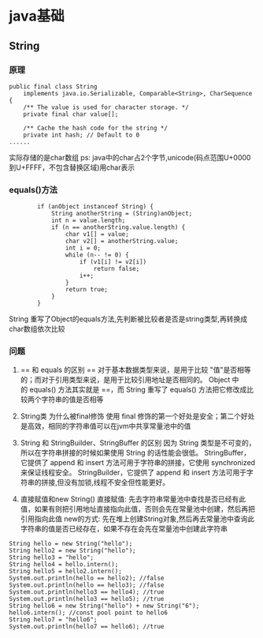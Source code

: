 # java基础

## String

### 原理

```
public final class String
    implements java.io.Serializable, Comparable<String>, CharSequence {
    /** The value is used for character storage. */
    private final char value[];

    /** Cache the hash code for the string */
    private int hash; // Default to 0
......
```
实际存储的是char数组
ps: java中的char占2个字节,unicode(码点范围U+0000到U+FFFF，不包含替换区域)用char表示

### equals()方法

```
        if (anObject instanceof String) {
            String anotherString = (String)anObject;
            int n = value.length;
            if (n == anotherString.value.length) {
                char v1[] = value;
                char v2[] = anotherString.value;
                int i = 0;
                while (n-- != 0) {
                    if (v1[i] != v2[i])
                        return false;
                    i++;
                }
                return true;
            }
        }
```
String 重写了Object的equals方法,先判断被比较者是否是string类型,再转换成char数组依次比较


### 问题

1. == 和 equals 的区别
== 对于基本数据类型来说，是用于比较 "值"是否相等的；而对于引用类型来说，是用于比较引用地址是否相同的。
Object 中的 equals() 方法其实就是 ==，而 String 重写了 equals() 方法把它修改成比较两个字符串的值是否相等

2. String类 为什么被final修饰
使用 final 修饰的第一个好处是安全；第二个好处是高效，相同的字符串值可以在jvm中共享常量池中的值

3. String 和 StringBuilder、StringBuffer 的区别
因为 String 类型是不可变的，所以在字符串拼接的时候如果使用 String 的话性能会很低。
StringBuffer，它提供了 append 和 insert 方法可用于字符串的拼接，它使用 synchronized 来保证线程安全。
StringBuilder，它提供了 append 和 insert 方法可用于字符串的拼接,但没有加锁,线程不安全但性能更好。

4. 直接赋值和new String()
直接赋值: 先去字符串常量池中查找是否已经有此值，如果有则把引用地址直接指向此值，否则会先在常量池中创建，然后再把引用指向此值
new的方式: 先在堆上创建String对象,然后再去常量池中查询此字符串的值是否已经存在，如果不存在会先在常量池中创建此字符串

```
String hello = new String("hello");
String hello2 = new String("hello");
String hello3 = "hello";
String hello4 = hello.intern();
String hello5 = hello2.intern();
System.out.println(hello == hello2); //false
System.out.println(hello == hello3); //false
System.out.println(hello3 == hello4); //true
System.out.println(hello3 == hello5); //true
String hello6 = new String("hello") + new String("6");
hello6.intern(); //const pool point to hello6
String hello7 = "hello6";
System.out.println(hello7 == hello6); //true

```



